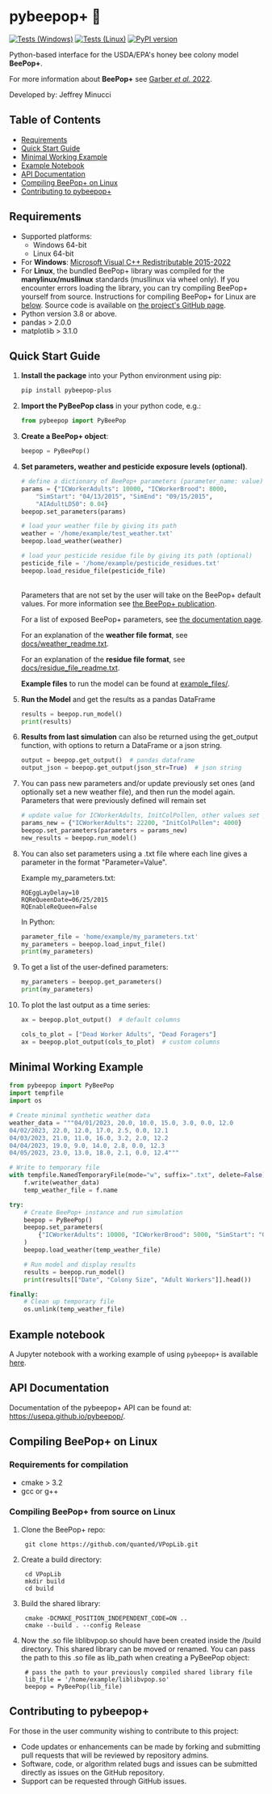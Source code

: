 # pybeepop+ :honeybee:

[![Tests (Windows)](https://github.com/USEPA/pybeepop/actions/workflows/run-tests-windows.yml/badge.svg)](https://github.com/USEPA/pybeepop/actions/workflows/run-tests-windows.yml)
[![Tests (Linux)](https://github.com/USEPA/pybeepop/actions/workflows/run-tests-ubuntu.yml/badge.svg)](https://github.com/USEPA/pybeepop/actions/workflows/run-tests-ubuntu.yml)
[![PyPI version](https://badge.fury.io/py/pybeepop-plus.svg)](https://badge.fury.io/py/pybeepop-plus)

Python-based interface for the USDA/EPA's honey bee colony model **BeePop+**.

For more information about **BeePop+** see [Garber *et al.* 2022](https://doi.org/10.3390/ecologies3030022).

Developed by: Jeffrey Minucci 

## Table of Contents

- [Requirements](#requirements)
- [Quick Start Guide](#quick-start-guide)
- [Minimal Working Example](#minimal-working-example)
- [Example Notebook](#example-notebook)
- [API Documentation](#api-documentation)
- [Compiling BeePop+ on Linux](#compiling-beepop-on-linux)
- [Contributing to pybeepop+](#contributing-to-pybeepop)

## Requirements

* Supported platforms: 
    * Windows 64-bit
    * Linux 64-bit
* For **Windows**: [Microsoft Visual C++ Redistributable 2015-2022](https://www.microsoft.com/en-us/download/details.aspx?id=48145)
* For **Linux**, the bundled BeePop+ library was compiled for the **manylinux/musllinux** standards (musllinux via wheel only). 
If you encounter errors loading the library, you can try compiling BeePop+ yourself from source. Instructions for compiling BeePop+
for Linux are [below](#compiling-beepop-on-linux). Source code is available on [the project's GitHub page](https://github.com/quanted/vpoplib).
* Python version 3.8 or above.
* pandas > 2.0.0
* matplotlib > 3.1.0


## Quick Start Guide

1. **Install the package** into your Python environment using pip:

    ```sh
    pip install pybeepop-plus
    ```
    
2.  **Import the PyBeePop class** in your python code, e.g.:
    
    ```python
    from pybeepop import PyBeePop
    ```
  
3. **Create a BeePop+ object**:

    ```python
    beepop = PyBeePop()
    ```
    
4. **Set parameters, weather and pesticide exposure levels (optional)**.

    ```python
    # define a dictionary of BeePop+ parameters (parameter_name: value)
    params = {"ICWorkerAdults": 10000, "ICWorkerBrood": 8000, 
        "SimStart": "04/13/2015", "SimEnd": "09/15/2015",
        "AIAdultLD50": 0.04}
    beepop.set_parameters(params)
    
    # load your weather file by giving its path
    weather = '/home/example/test_weather.txt'
    beepop.load_weather(weather)
    
    # load your pesticide residue file by giving its path (optional)
    pesticide_file = '/home/example/pesticide_residues.txt'
    beepop.load_residue_file(pesticide_file)
    ```
    
    <br>Parameters that are not set by the user will take on the BeePop+ default values. For more information see [the BeePop+ publication](https://doi.org/10.3390/ecologies3030022).
    
    For a list of exposed BeePop+ parameters, see [the documentation page](https://usepa.github.io/pybeepop/pybeepop.html).
    
    For an explanation of the **weather file format**, see [docs/weather_readme.txt](https://github.com/USEPA/pybeepop/blob/main/docs/weather_readme.txt).

    For an explanation of the **residue file format**, see [docs/residue_file_readme.txt](https://github.com/USEPA/pybeepop/blob/main/docs/residue_file_readme.txt).

    **Example files** to run the model can be found at [example_files/](https://github.com/USEPA/pybeepop/tree/main/example_data).
    
5. **Run the Model** and get the results as a pandas DataFrame
    ```python
    results = beepop.run_model()
    print(results)
    ```

6. **Results from last simulation** can also be returned using the get_output function, with options to return a DataFrame or a json string.
    ```python
    output = beepop.get_output()  # pandas dataframe
    output_json = beepop.get_output(json_str=True)  # json string
    ```

7. You can pass new parameters and/or update previously set ones (and optionally set a new weather file), and then run the model again. Parameters that were previously defined will remain set

    ```python
    # update value for ICWorkerAdults, InitColPollen, other values set previously remain
    params_new = {"ICWorkerAdults": 22200, "InitColPollen": 4000}
    beepop.set_parameters(parameters = params_new)
    new_results = beepop.run_model()
    ```

8. You can also set parameters using a .txt file where each line gives a parameter in the format "Parameter=Value". 

    Example my_parameters.txt:
    
    ```
    RQEggLayDelay=10
    RQReQueenDate=06/25/2015
    RQEnableReQueen=False
    ```

    In Python:

    ```python
    parameter_file = 'home/example/my_parameters.txt'
    my_parameters = beepop.load_input_file()
    print(my_parameters)
    ```

9. To get a list of the user-defined parameters:

    ```python
    my_parameters = beepop.get_parameters()
    print(my_parameters)
    ```

10. To plot the last output as a time series:

    ```python
    ax = beepop.plot_output()  # default columns

    cols_to_plot = ["Dead Worker Adults", "Dead Foragers"]
    ax = beepop.plot_output(cols_to_plot)  # custom columns
    ```


## Minimal Working Example

```python
from pybeepop import PyBeePop
import tempfile
import os

# Create minimal synthetic weather data
weather_data = """04/01/2023, 20.0, 10.0, 15.0, 3.0, 0.0, 12.0
04/02/2023, 22.0, 12.0, 17.0, 2.5, 0.0, 12.1
04/03/2023, 21.0, 11.0, 16.0, 3.2, 2.0, 12.2
04/04/2023, 19.0, 9.0, 14.0, 2.8, 0.0, 12.3
04/05/2023, 23.0, 13.0, 18.0, 2.1, 0.0, 12.4"""

# Write to temporary file
with tempfile.NamedTemporaryFile(mode="w", suffix=".txt", delete=False) as f:
    f.write(weather_data)
    temp_weather_file = f.name

try:
    # Create BeePop+ instance and run simulation
    beepop = PyBeePop()
    beepop.set_parameters(
        {"ICWorkerAdults": 10000, "ICWorkerBrood": 5000, "SimStart": "04/01/2023", "SimEnd": "04/05/2023"}
    )
    beepop.load_weather(temp_weather_file)

    # Run model and display results
    results = beepop.run_model()
    print(results[["Date", "Colony Size", "Adult Workers"]].head())

finally:
    # Clean up temporary file
    os.unlink(temp_weather_file)
```


## Example notebook

A Jupyter notebook with a working example of using `pybeepop+` is available [here](https://github.com/USEPA/pybeepop/blob/main/pybeepop_example.ipynb).


## API Documentation

Documentation of the pybeepop+ API can be found at: https://usepa.github.io/pybeepop/.


## Compiling BeePop+ on Linux


### Requirements for compilation
* cmake > 3.2
* gcc or g++ 

### Compiling BeePop+ from source on Linux

1. Clone the BeePop+ repo:

        git clone https://github.com/quanted/VPopLib.git
    
2. Create a build directory:

        cd VPopLib
        mkdir build
        cd build
    
3. Build the shared library:

        cmake -DCMAKE_POSITION_INDEPENDENT_CODE=ON ..  	
        cmake --build . --config Release
 
4. Now the .so file liblibvpop.so should have been created inside the /build directory. This shared library can be moved or renamed. You can pass the path to this .so file as lib_path when creating a PyBeePop object:
        
        # pass the path to your previously compiled shared library file
        lib_file = '/home/example/liblibvpop.so'
        beepop = PyBeePop(lib_file)


## Contributing to pybeepop+

For those in the user community wishing to contribute to this project:

- Code updates or enhancements can be made by forking and submitting pull requests that will be reviewed by repository admins.
- Software, code, or algorithm related bugs and issues can be submitted directly as issues on the GitHub repository.
- Support can be requested through GitHub issues.